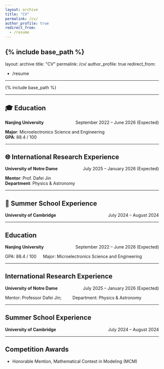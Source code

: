 ```yaml
---
layout: archive
title: "CV"
permalink: /cv/
author_profile: true
redirect_from:
  - /resume
---
```


{% include base_path %}
---
layout: archive
title: "CV"
permalink: /cv/
author_profile: true
redirect_from:
  - /resume
---

{% include base_path %}

---

## 🎓 Education

<div style="display: flex; justify-content: space-between;">
  <strong>Nanjing University</strong>
  <span>September 2022 – June 2026 (Expected)</span>
</div>

**Major**: Microelectronics Science and Engineering  
**GPA**: 88.4 / 100

---

## 🌐 International Research Experience

<div style="display: flex; justify-content: space-between;">
  <strong>University of Notre Dame</strong>
  <span>July 2025 – January 2026 (Expected)</span>
</div>

**Mentor**: Prof. Dafei Jin  
**Department**: Physics & Astronomy

---

## 🏫 Summer School Experience

<div style="display: flex; justify-content: space-between;">
  <strong>University of Cambridge</strong>
  <span>July 2024 – August 2024</span>
</div>

---




## Education

**Nanjing University**<span style="float: right;">      &emsp;&emsp;&emsp; September 2022 – June 2026 (Expected)</span>  


GPA: 88.4 / 100 &emsp; Major: Microelectronics Science and Engineering

---

## International Research Experience

**University of Notre Dame**<span style="float: right;">    &emsp;&emsp;   July 2025 – January 2026 (Expected)</span>  


Mentor: Professor Dafei Jin; &emsp;&emsp; Department: Physics & Astronomy

---

## Summer School Experience

**University of Cambridge**<span style="float: right;">      &emsp;&emsp;&emsp;&emsp;&emsp;&emsp; &emsp; July 2024 – August 2024</span>

---

## Competition Awards

- Honorable Mention, Mathematical Contest in Modeling (MCM)

